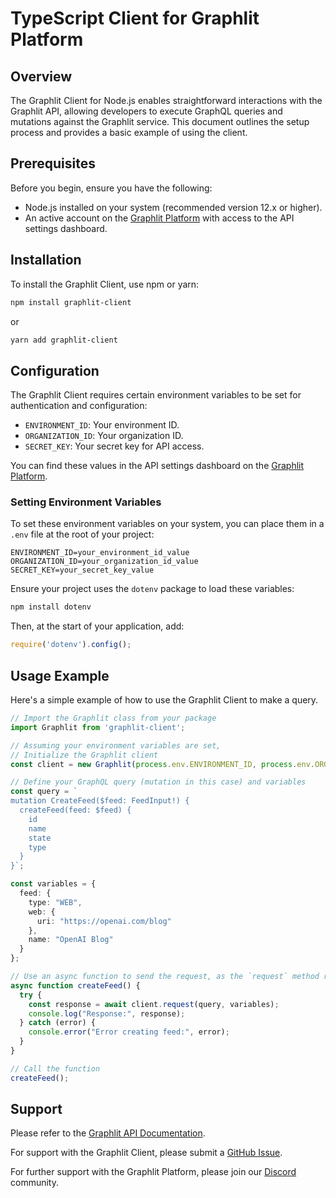 # TypeScript Client for Graphlit Platform
## Overview

The Graphlit Client for Node.js enables straightforward interactions with the Graphlit API, allowing developers to execute GraphQL queries and mutations against the Graphlit service. This document outlines the setup process and provides a basic example of using the client.

## Prerequisites

Before you begin, ensure you have the following:

- Node.js installed on your system (recommended version 12.x or higher).
- An active account on the [Graphlit Platform](https://portal.graphlit.dev) with access to the API settings dashboard.

## Installation

To install the Graphlit Client, use npm or yarn:

```bash
npm install graphlit-client
```
or
```bash
yarn add graphlit-client
```

## Configuration

The Graphlit Client requires certain environment variables to be set for authentication and configuration:

- `ENVIRONMENT_ID`: Your environment ID.
- `ORGANIZATION_ID`: Your organization ID.
- `SECRET_KEY`: Your secret key for API access.

You can find these values in the API settings dashboard on the [Graphlit Platform](https://portal.graphlit.dev).

### Setting Environment Variables

To set these environment variables on your system, you can place them in a `.env` file at the root of your project:

```env
ENVIRONMENT_ID=your_environment_id_value
ORGANIZATION_ID=your_organization_id_value
SECRET_KEY=your_secret_key_value
```

Ensure your project uses the `dotenv` package to load these variables:

```bash
npm install dotenv
```

Then, at the start of your application, add:

```javascript
require('dotenv').config();
```

## Usage Example

Here's a simple example of how to use the Graphlit Client to make a query.

```typescript
// Import the Graphlit class from your package
import Graphlit from 'graphlit-client';

// Assuming your environment variables are set,
// Initialize the Graphlit client
const client = new Graphlit(process.env.ENVIRONMENT_ID, process.env.ORGANIZATION_ID, process.env.SECRET_KEY);

// Define your GraphQL query (mutation in this case) and variables
const query = `
mutation CreateFeed($feed: FeedInput!) {
  createFeed(feed: $feed) {
    id
    name
    state
    type
  }
}`;

const variables = {
  feed: {
    type: "WEB",
    web: {
      uri: "https://openai.com/blog"
    },
    name: "OpenAI Blog"
  }
};

// Use an async function to send the request, as the `request` method returns a Promise
async function createFeed() {
  try {
    const response = await client.request(query, variables);
    console.log("Response:", response);
  } catch (error) {
    console.error("Error creating feed:", error);
  }
}

// Call the function
createFeed();
```

## Support

Please refer to the [Graphlit API Documentation](https://docs.graphlit.dev/).

For support with the Graphlit Client, please submit a [GitHub Issue](https://github.com/graphlit/graphlit-client-python/issues).  

For further support with the Graphlit Platform, please join our [Discord](https://discord.gg/ygFmfjy3Qx) community.
